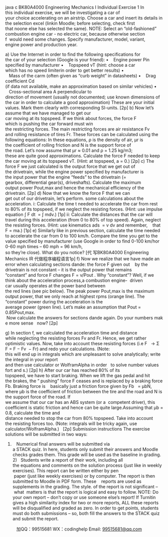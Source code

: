 java c
BK80A4000 Engineering Mechanics I 
Individual Exercise 1 
In this individual exercise, we will be investigating a car of your choice accelerating on an airstrip.
Choose a car and insert its details in the selection excel (linkin Moodle; before selecting, check first that noone else has selected the same).
NOTE: Select an “old-fashioned” combustion engine car - no electric car, because otherwise section f  would need some changes. Specify manufacturer, model, variant, engine power and production year.

a) Use the Internet in order to find the following specifications for the car of your selection (Google is your friend):
•    Engine power Pin specified by manufacturer
•    Topspeed vT (hint: choose a car which has no speed limiterin order to get better results)
•    Mass of the carm (often given as “curb weight” in datasheets)
•    Drag coefficient Cd (if data not available, make an approximation based on similar vehicles)
•    Cross-sectional area A perpendicular to direction of movement (usually not documented; use known dimensions of the car in order to calculate a good approximation)
These are your initial values. Mark them clearly with corresponding SI-units. [2p]
b) Now let’s assume that we have managed to get our car moving at its topspeed. If we think about forces, the force F which is pushing the car forward must win the restricting forces. The main restricting forces are air resistance Fv and rolling resistance of tires Fr. These forces can be calculated using the following equations:
In these equations, ρ is the density of air, μr is the coefficient of rolling friction and N is the support force of the road. Let’s now assume that μr ≈ 0.01 and ρ = 1.25 kg/m3; these are quite good approximations.
Calculate the force F needed to keep the car moving at its topspeed vT. (Hint: at topspeed, a = 0.) [2p]
c) The force F we just calculated is the output force that we get out of the drivetrain, while the engine power specified by manufacturer is the input power that the engine “feeds” to the drivetrain (= gearbox, differential gear(s), driveshafts). Calculate the maximum output power Pout,max and hence the mechanical efficiency of the drivetrain. [2p] 
d) Now that we know the force F that we can get out of our drivetrain, let’s perform. some calculations about the acceleration.
i: Calculate the time t needed to accelerate the car from rest to 80% of its topspeed, if we neglect the resisting forces. (Hint: use impulse equation ∫ F dt  = ∫ mdv.) [1p]
ii: Calculate the distances that the car will travel during this acceleration (from 0 to 80% of top speed). Again, neglect the resisting forces. (Hint: use kinematics ads  = v dv and remember,    that F = ma.) [1p]
e) Similarly like in previous section, calculate the time needed to accelerate the car from 0 to 100 km/h. Compare the time you get to the value specified by manufacturer (use Google in order to find 0-100
km/hor 0-60 mph times – 60 mph = 96 km/h, so they’re close). What do you notice? [代 写BK80A4000 Engineering Mechanics IR
代做程序编程语言1p]
f) Now we realize that we have made an error when calculating sections dande: the force F given out    by the drivetrain is not constant – it is the output power that remains “constant” and force F changes F = v/Pout . Why “constant”? Well, if we think about the acceleration process,a combustion engine-  driven car usually operates at the power band between the red lines (see pic below). The peak power Pout,max is the maximum output power, that we only reach at highest rpms (orange line). The “constant” power during the acceleration is the average power (green line). Let’s make an assumption that Pout = 0.85Pout,max.  Now calculate the answers for sections dande again. Do your numbers make more sense   now? [2p]

g) In section f, we calculated the acceleration time and distance while neglecting the resisting forces Fv and Fr. Hence, we get rather optimistic values. Now, take into account these resisting forces (i.e F   → Σ F = F − Fv  − Fr) and redo your calculations. (Note: this will end up in integrals which are unpleasant to solve analytically; write the integral in your report and then use calculator or WolframAlpha in order   to solve number values fort and s.) [2p] 
h) After our car has reached 80% of its topspeed, we have to start braking. When we lift the gas pedal and hit the brakes, the “ pushing” force F ceases and is replaced by a braking force Fb. Braking force is    basically just a friction force given by Fb   = μbN, where μb is the coefficient of friction between the tire and the road and N is the support force of the road. If we assume that our car has an ABS system (or a  competent driver), this coefficient is static friction and hence can be quite large.Assuming that μb = 0.8, calculate the time and distance needed to stop the car from 80% topspeed. Take into account the resisting forces too. (Note: integrals will be tricky again, use calculator/WolframAlpha.)   [2p]
Submission instructions 
The exercise solutions will be submitted in two ways:
1)    Numerical final answers will be submitted via a STACK quiz. In here, students only submit their answers and Moodle checks  grades them. This grade will be used as the baseline in grading.
2)   Students write a report of their work, including all the equations and comments on the solution process (just like in weekly exercises). This report can be written either by pen  paper (just like weekly exercises) or by computer. The report is then submitted to Moodle in PDF form. These    reports are used as supplements in the grading. The style. of the report is not significant – what  matters is that the report is logical and easy to follow.
NOTE: Do your own report – don’t copy or use someone else’s report! If Turnitin gives a high similarity index for two or more reports, ALL these reports will be disqualified and graded as zero. 
In order to get points, students must do both submissions – so, both fill the answers to the STACK quiz and submit the report. 





         
加QQ：99515681  WX：codinghelp  Email: 99515681@qq.com
